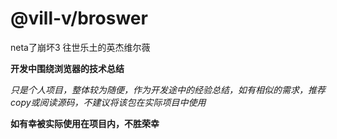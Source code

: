 # @vill-v/broswer
neta了崩坏3 往世乐土的英杰维尔薇

**开发中围绕浏览器的技术总结**

_只是个人项目，整体较为随便，作为开发途中的经验总结，如有相似的需求，推荐copy或阅读源码，不建议将该包在实际项目中使用_

**如有幸被实际使用在项目内，不胜荣幸**
